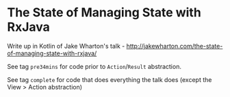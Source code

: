 # The State of Managing State with RxJava

Write up in Kotlin of Jake Wharton's talk - http://jakewharton.com/the-state-of-managing-state-with-rxjava/

See tag `pre34mins` for code prior to `Action`/`Result` abstraction.

See tag `complete` for code that does everything the talk does (except the View > Action abstraction)
